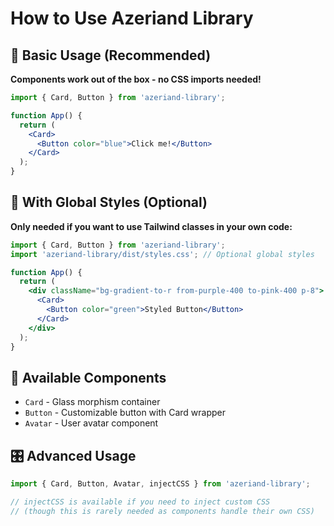 # How to Use Azeriand Library

## 🎯 Basic Usage (Recommended)

**Components work out of the box - no CSS imports needed!**

```jsx
import { Card, Button } from 'azeriand-library';

function App() {
  return (
    <Card>
      <Button color="blue">Click me!</Button>
    </Card>
  );
}
```

## 🎨 With Global Styles (Optional)

**Only needed if you want to use Tailwind classes in your own code:**

```jsx
import { Card, Button } from 'azeriand-library';
import 'azeriand-library/dist/styles.css'; // Optional global styles

function App() {
  return (
    <div className="bg-gradient-to-r from-purple-400 to-pink-400 p-8">
      <Card>
        <Button color="green">Styled Button</Button>
      </Card>
    </div>
  );
}
```

## 🔧 Available Components

- `Card` - Glass morphism container
- `Button` - Customizable button with Card wrapper
- `Avatar` - User avatar component

## 🎛️ Advanced Usage

```jsx
import { Card, Button, Avatar, injectCSS } from 'azeriand-library';

// injectCSS is available if you need to inject custom CSS
// (though this is rarely needed as components handle their own CSS)
```
